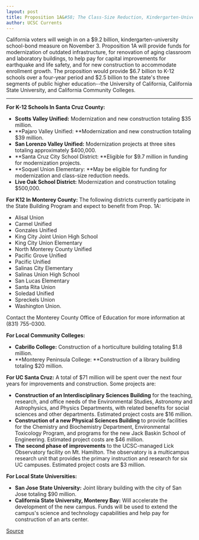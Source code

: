```yaml
---
layout: post
title: Proposition 1A&#58; The Class-Size Reduction, Kindergarten-University Public Education Facilities Bond Act of 1998
author: UCSC Currents
---
```


California voters will weigh in on a $9.2 billion, kindergarten-university school-bond measure on November 3. Proposition 1A will provide funds for modernization of outdated infrastructure, for renovation of aging classroom and laboratory buildings, to help pay for capital improvements for earthquake and life safety, and for new construction to accommodate enrollment growth. The proposition would provide $6.7 billion to K-12 schools over a four-year period and $2.5 billion to the state's three segments of public higher education--the University of California, California State University, and California Community Colleges.

* * *

**For K-12 Schools In Santa Cruz County:**
* **Scotts Valley Unified:** Modernization and new construction totaling $35 million.
* **Pajaro Valley Unified: **Modernization and new construction totaling $39 million.
* **San Lorenzo Valley Unified:** Modernization projects at three sites totaling approximately $400,000.
* **Santa Cruz City School District: **Eligible for $9.7 million in funding for modernization projects.
* **Soquel Union Elementary: **May be eligible for funding for modernization and class-size reduction needs.
* **Live Oak School District:** Modernization and construction totaling $500,000.

**For K­12 In Monterey County:**
The following districts currently participate in the State Building Program and expect to benefit from Prop. 1A: 
* Alisal Union
* Carmel Unified
* Gonzales Unified
* King City Joint Union High School
* King City Union Elementary
* North Monterey County Unified
* Pacific Grove Unified
* Pacific Unified
* Salinas City Elementary
* Salinas Union High School
* San Lucas Elementary
* Santa Rita Union
* Soledad Unified
* Spreckels Union
* Washington Union. 

Contact the Monterey County Office of Education for more information at (831) 755-0300.

**For Local Community Colleges:**
* **Cabrillo College:** Construction of a horticulture building totaling $1.8 million.
* **Monterey Peninsula College: **Construction of a library building totaling $20 million.

**For UC Santa Cruz:**
A total of $71 million will be spent over the next four years for improvements and construction. Some projects are:
* **Construction of an Interdisciplinary Sciences Building** for the teaching, research, and office needs of the Environmental Studies, Astronomy and Astrophysics, and Physics Departments, with related benefits for social sciences and other departments. Estimated project costs are $16 million.
* **Construction of a new Physical Sciences Building** to provide facilities for the Chemistry and Biochemistry Department, Environmental Toxicology Program, and programs for the new Jack Baskin School of Engineering. Estimated project costs are $46 million.
* **The second phase of improvements** to the UCSC-managed Lick Observatory facility on Mt. Hamilton. The observatory is a multicampus research unit that provides the primary instruction and research for six UC campuses. Estimated project costs are $3 million.

**For Local State Universities:**
* **San Jose State University:** Joint library building with the city of San Jose totaling $90 million.
* **California State University, Monterey Bay:** Will accelerate the development of the new campus. Funds will be used to extend the campus's science and technology capabilities and help pay for construction of an arts center.

[Source](http://www1.ucsc.edu/oncampus/currents/98-99/10-19/bond.htm "Permalink to Proposition 1A fact sheet: 10-19-98")
